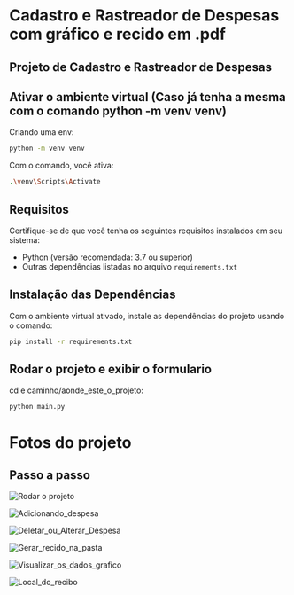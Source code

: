 # Cadastro e Rastreador de Despesas com gráfico e recido em .pdf

## Projeto de Cadastro e Rastreador de Despesas

## Ativar o ambiente virtual (Caso já tenha a mesma com o comando python -m venv venv)

Criando uma env:
```bash
python -m venv venv
```

Com o comando, você ativa:
```bash
.\venv\Scripts\Activate
```

## Requisitos

Certifique-se de que você tenha os seguintes requisitos instalados em seu sistema:

- Python (versão recomendada: 3.7 ou superior)
- Outras dependências listadas no arquivo `requirements.txt`

## Instalação das Dependências

Com o ambiente virtual ativado, instale as dependências do projeto usando o comando:
```bash
pip install -r requirements.txt
```

## Rodar o projeto e exibir o formulario

cd e caminho/aonde_este_o_projeto:
```bash
python main.py
```

# Fotos do projeto

## Passo a passo
![Rodar o projeto](https://github.com/user-attachments/assets/44357cf0-0eef-4e76-9f8a-4c326ad86504)

![Adicionando_despesa](https://github.com/user-attachments/assets/2c656712-8e02-4355-b514-63480561e099)

![Deletar_ou_Alterar_Despesa](https://github.com/user-attachments/assets/63f360bb-c341-4a47-b089-27a3d01919d6)

![Gerar_recido_na_pasta](https://github.com/user-attachments/assets/928d00ba-d58c-42d7-a371-b349f9456112)

![Visualizar_os_dados_grafico](https://github.com/user-attachments/assets/097d9aa9-24f4-4f3d-8d6f-4ec628e265f3)

![Local_do_recibo](https://github.com/user-attachments/assets/af5d99c9-1a75-4c59-bad4-ca41192f9a79)


